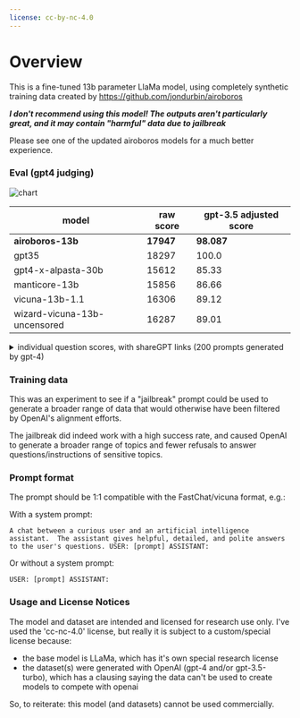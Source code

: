 ```yaml
---
license: cc-by-nc-4.0
---
```


# Overview

This is a fine-tuned 13b parameter LlaMa model, using completely synthetic training data created by https://github.com/jondurbin/airoboros

__*I don't recommend using this model! The outputs aren't particularly great, and it may contain "harmful" data due to jailbreak*__

Please see one of the updated airoboros models for a much better experience.

### Eval (gpt4 judging)

![chart](meta-chart.png)

| model | raw score | gpt-3.5 adjusted score |
| --- | --- | --- |
| __airoboros-13b__ | __17947__ | __98.087__ |
| gpt35 | 18297 | 100.0 |
| gpt4-x-alpasta-30b | 15612 | 85.33 |
| manticore-13b | 15856 | 86.66 |
| vicuna-13b-1.1 | 16306 | 89.12 |
| wizard-vicuna-13b-uncensored | 16287 | 89.01 |

<details>
  <summary>individual question scores, with shareGPT links (200 prompts generated by gpt-4)</summary>

  *wb-13b-u is Wizard-Vicuna-13b-Uncensored*

|   airoboros-13b |   gpt35 |   gpt4-x-alpasta-30b |   manticore-13b |   vicuna-13b-1.1 |   wv-13b-u | link                                   |
|----------------:|--------:|---------------------:|----------------:|-----------------:|-------------------------------:|:---------------------------------------|
|              80 |      95 |                   70 |              90 |               85 |                             60 | [eval](https://sharegpt.com/c/PIbRQD3) |
|              20 |      95 |                   40 |              30 |               90 |                             80 | [eval](https://sharegpt.com/c/fSzwzzd) |
|             100 |     100 |                  100 |              95 |               95 |                            100 | [eval](https://sharegpt.com/c/AXMzZiO) |
|              90 |     100 |                   85 |              60 |               95 |                            100 | [eval](https://sharegpt.com/c/7obzJm2) |
|              95 |      90 |                   80 |              85 |               95 |                             75 | [eval](https://sharegpt.com/c/cRpj6M1) |
|             100 |      95 |                   90 |              95 |               98 |                             92 | [eval](https://sharegpt.com/c/p0by1T7) |
|              50 |     100 |                   80 |              95 |               60 |                             55 | [eval](https://sharegpt.com/c/rowNlKx) |
|              70 |      90 |                   80 |              60 |               85 |                             40 | [eval](https://sharegpt.com/c/I4POj4I) |
|             100 |      95 |                   50 |              85 |               40 |                             60 | [eval](https://sharegpt.com/c/gUAeiRp) |
|              85 |      60 |                   55 |              65 |               50 |                             70 | [eval](https://sharegpt.com/c/Lgw4QQL) |
|              95 |     100 |                   85 |              90 |               60 |                             75 | [eval](https://sharegpt.com/c/X9tDYft) |
|             100 |      95 |                   70 |              80 |               50 |                             85 | [eval](https://sharegpt.com/c/9V2ElkH) |
|             100 |      95 |                   80 |              70 |               60 |                             90 | [eval](https://sharegpt.com/c/D5xg6qt) |
|              95 |     100 |                   70 |              85 |               90 |                             90 | [eval](https://sharegpt.com/c/lQnSfDs) |
|              80 |      95 |                   90 |              60 |               30 |                             85 | [eval](https://sharegpt.com/c/1hpHGNc) |
|              60 |      95 |                    0 |              75 |               50 |                             40 | [eval](https://sharegpt.com/c/an6TqE4) |
|             100 |      95 |                   90 |              98 |               95 |                             95 | [eval](https://sharegpt.com/c/7vr6n3F) |
|              60 |      85 |                   40 |              50 |               20 |                              0 | [eval](https://sharegpt.com/c/TOkMkgE) |
|             100 |      90 |                   85 |              95 |               95 |                             80 | [eval](https://sharegpt.com/c/Qu7ak0r) |
|             100 |      95 |                  100 |              95 |               90 |                             95 | [eval](https://sharegpt.com/c/hMD4gPo) |
|              95 |      90 |                   96 |              80 |               92 |                             88 | [eval](https://sharegpt.com/c/HTlicNh) |
|              95 |      92 |                   90 |              93 |               89 |                             91 | [eval](https://sharegpt.com/c/MjxHpAf) |
|              95 |      93 |                   90 |              94 |               96 |                             92 | [eval](https://sharegpt.com/c/4RvxOR9) |
|              95 |      90 |                   93 |              88 |               92 |                             85 | [eval](https://sharegpt.com/c/PcAIU9r) |
|              95 |      90 |                   85 |              96 |               88 |                             92 | [eval](https://sharegpt.com/c/MMqul3q) |
|              95 |      95 |                   90 |              93 |               92 |                             91 | [eval](https://sharegpt.com/c/YQsLyzJ) |
|              95 |      98 |                   80 |              97 |               99 |                             96 | [eval](https://sharegpt.com/c/UDhSTMq) |
|              95 |      93 |                   90 |              87 |               92 |                             89 | [eval](https://sharegpt.com/c/4gCfdCV) |
|              90 |      85 |                   95 |              80 |               92 |                             75 | [eval](https://sharegpt.com/c/bkQs4SP) |
|              90 |      85 |                   95 |              93 |               80 |                             92 | [eval](https://sharegpt.com/c/LeLCEEt) |
|              95 |      92 |                   90 |              91 |               93 |                             89 | [eval](https://sharegpt.com/c/DFxNzVu) |
|             100 |      95 |                   90 |              85 |               80 |                             95 | [eval](https://sharegpt.com/c/gnVzNML) |
|              95 |      97 |                   93 |              92 |               96 |                             94 | [eval](https://sharegpt.com/c/y7pxMIy) |
|              95 |      93 |                   94 |              90 |               88 |                             92 | [eval](https://sharegpt.com/c/5UeCvTY) |
|              90 |      95 |                   98 |              85 |               96 |                             92 | [eval](https://sharegpt.com/c/T4oL9I5) |
|              90 |      88 |                   85 |              80 |               82 |                             84 | [eval](https://sharegpt.com/c/HnGyTAG) |
|              90 |      95 |                   85 |              87 |               92 |                             88 | [eval](https://sharegpt.com/c/ZbRMBNj) |
|              95 |      97 |                   96 |              90 |               93 |                             92 | [eval](https://sharegpt.com/c/iTmFJqd) |
|              95 |      93 |                   92 |              90 |               89 |                             91 | [eval](https://sharegpt.com/c/VuPifET) |
|              90 |      95 |                   93 |              92 |               94 |                             91 | [eval](https://sharegpt.com/c/AvFAH1x) |
|              90 |      85 |                   95 |              80 |               88 |                             75 | [eval](https://sharegpt.com/c/4ealKGN) |
|              85 |      90 |                   95 |              88 |               92 |                             80 | [eval](https://sharegpt.com/c/bE1b2vX) |
|              90 |      95 |                   92 |              85 |               80 |                             87 | [eval](https://sharegpt.com/c/I3nMPBC) |
|              85 |      90 |                   95 |              80 |               88 |                             75 | [eval](https://sharegpt.com/c/as7r3bW) |
|              85 |      80 |                   75 |              90 |               70 |                             82 | [eval](https://sharegpt.com/c/qYceaUa) |
|              90 |      85 |                   95 |              92 |               93 |                             80 | [eval](https://sharegpt.com/c/g4FXchU) |
|              90 |      95 |                   75 |              85 |               80 |                             70 | [eval](https://sharegpt.com/c/6kGLvL5) |
|              85 |      90 |                   80 |              88 |               82 |                             83 | [eval](https://sharegpt.com/c/SRozqaF) |
|              85 |      90 |                   95 |              92 |               88 |                             80 | [eval](https://sharegpt.com/c/GoKydf6) |
|              85 |      90 |                   80 |              75 |               95 |                             88 | [eval](https://sharegpt.com/c/37aXkHQ) |
|              85 |      90 |                   80 |              88 |               84 |                             92 | [eval](https://sharegpt.com/c/nVuUaTj) |
|              80 |      90 |                   75 |              85 |               70 |                             95 | [eval](https://sharegpt.com/c/TkAQKLC) |
|              90 |      88 |                   85 |              80 |               92 |                             83 | [eval](https://sharegpt.com/c/55cO2y0) |
|              85 |      75 |                   90 |              80 |               78 |                             88 | [eval](https://sharegpt.com/c/tXtq5lT) |
|              85 |      90 |                   80 |              82 |               75 |                             88 | [eval](https://sharegpt.com/c/TfMjeJQ) |
|              90 |      85 |                   40 |              95 |               80 |                             88 | [eval](https://sharegpt.com/c/2jQ6K2S) |
|              85 |      95 |                   90 |              75 |               88 |                             80 | [eval](https://sharegpt.com/c/aQtr2ca) |
|              85 |      95 |                   90 |              92 |               89 |                             88 | [eval](https://sharegpt.com/c/tbWLyZ7) |
|              80 |      85 |                   75 |              60 |               90 |                             70 | [eval](https://sharegpt.com/c/moHC7i2) |
|              85 |      90 |                   87 |              80 |               88 |                             75 | [eval](https://sharegpt.com/c/GK6GShh) |
|              85 |      80 |                   75 |              50 |               90 |                             80 | [eval](https://sharegpt.com/c/ugcW4qG) |
|              95 |      80 |                   90 |              85 |               75 |                             82 | [eval](https://sharegpt.com/c/WL8iq6F) |
|              85 |      90 |                   80 |              70 |               95 |                             88 | [eval](https://sharegpt.com/c/TZJKnvS) |
|              90 |      95 |                   70 |              85 |               80 |                             75 | [eval](https://sharegpt.com/c/beNOKb5) |
|              90 |      85 |                   70 |              75 |               80 |                             60 | [eval](https://sharegpt.com/c/o2oRCF5) |
|              95 |      90 |                   70 |              50 |               85 |                             80 | [eval](https://sharegpt.com/c/TNjbK6D) |
|              80 |      85 |                   40 |              60 |               90 |                             95 | [eval](https://sharegpt.com/c/rJvszWJ) |
|              75 |      60 |                   80 |              55 |               70 |                             85 | [eval](https://sharegpt.com/c/HJwRkro) |
|              90 |      85 |                   60 |              50 |               80 |                             95 | [eval](https://sharegpt.com/c/AeFoSDK) |
|              45 |      85 |                   60 |              20 |               65 |                             75 | [eval](https://sharegpt.com/c/KA1cgOl) |
|              85 |      90 |                   30 |              60 |               80 |                             70 | [eval](https://sharegpt.com/c/RTy8n0y) |
|              90 |      95 |                   80 |              40 |               85 |                             70 | [eval](https://sharegpt.com/c/PJMJoXh) |
|              85 |      90 |                   70 |              75 |               80 |                             95 | [eval](https://sharegpt.com/c/Ib3jzyC) |
|              90 |      70 |                   50 |              20 |               60 |                             40 | [eval](https://sharegpt.com/c/oMmqqtX) |
|              90 |      95 |                   75 |              60 |               85 |                             80 | [eval](https://sharegpt.com/c/qRNhNTw) |
|              85 |      80 |                   60 |              70 |               65 |                             75 | [eval](https://sharegpt.com/c/3MAHQIy) |
|              90 |      85 |                   80 |              75 |               82 |                             70 | [eval](https://sharegpt.com/c/0Emc5HS) |
|              90 |      95 |                   80 |              70 |               85 |                             75 | [eval](https://sharegpt.com/c/UqAxRWF) |
|              85 |      75 |                   30 |              80 |               90 |                             70 | [eval](https://sharegpt.com/c/eywxGAw) |
|              85 |      90 |                   50 |              70 |               80 |                             60 | [eval](https://sharegpt.com/c/A2KSEWP) |
|             100 |      95 |                   98 |              99 |               97 |                             96 | [eval](https://sharegpt.com/c/C8rebQf) |
|              95 |      90 |                   92 |              93 |               91 |                             89 | [eval](https://sharegpt.com/c/cd9HF4V) |
|              95 |      92 |                   90 |              85 |               88 |                             91 | [eval](https://sharegpt.com/c/LHkjvQJ) |
|             100 |      95 |                   98 |              97 |               96 |                             99 | [eval](https://sharegpt.com/c/o5PdoyZ) |
|             100 |     100 |                  100 |              90 |              100 |                             95 | [eval](https://sharegpt.com/c/rh8pZVg) |
|             100 |      95 |                   98 |              97 |               94 |                             99 | [eval](https://sharegpt.com/c/T5DYL83) |
|              95 |      90 |                   92 |              93 |               94 |                             91 | [eval](https://sharegpt.com/c/G5Osg3X) |
|             100 |      95 |                   98 |              90 |               96 |                             95 | [eval](https://sharegpt.com/c/9ZqI03V) |
|              95 |      96 |                   92 |              90 |               89 |                             93 | [eval](https://sharegpt.com/c/4tFfwZU) |
|             100 |      95 |                   93 |              90 |               92 |                             88 | [eval](https://sharegpt.com/c/mG1JqPH) |
|             100 |     100 |                   98 |              97 |               99 |                            100 | [eval](https://sharegpt.com/c/VDdtgCu) |
|              95 |      90 |                   92 |              85 |               93 |                             94 | [eval](https://sharegpt.com/c/uKtGkvg) |
|              95 |      93 |                   90 |              92 |               96 |                             91 | [eval](https://sharegpt.com/c/9B92N6P) |
|              95 |      96 |                   92 |              90 |               93 |                             91 | [eval](https://sharegpt.com/c/GeIFfOu) |
|              95 |      90 |                   92 |              93 |               91 |                             89 | [eval](https://sharegpt.com/c/gn3E9nN) |
|             100 |      98 |                   95 |              97 |               96 |                             99 | [eval](https://sharegpt.com/c/Erxa46H) |
|              90 |      95 |                   85 |              88 |               92 |                             87 | [eval](https://sharegpt.com/c/oRHVOvK) |
|              95 |      93 |                   90 |              92 |               89 |                             88 | [eval](https://sharegpt.com/c/ghtKLUX) |
|             100 |      95 |                   97 |              90 |               96 |                             94 | [eval](https://sharegpt.com/c/ZL4KjqP) |
|              95 |      93 |                   90 |              92 |               94 |                             91 | [eval](https://sharegpt.com/c/YOnqIQa) |
|              95 |      92 |                   90 |              93 |               94 |                             88 | [eval](https://sharegpt.com/c/3BKwKho) |
|              95 |      92 |                   60 |              97 |               90 |                             96 | [eval](https://sharegpt.com/c/U1i31bn) |
|              95 |      90 |                   92 |              93 |               91 |                             89 | [eval](https://sharegpt.com/c/etfRoAE) |
|              95 |      90 |                   97 |              92 |               91 |                             93 | [eval](https://sharegpt.com/c/B0OpVxR) |
|              90 |      95 |                   93 |              85 |               92 |                             91 | [eval](https://sharegpt.com/c/MBgGJ5A) |
|              95 |      90 |                   40 |              92 |               93 |                             85 | [eval](https://sharegpt.com/c/eQKTYO7) |
|             100 |     100 |                   95 |              90 |               95 |                             90 | [eval](https://sharegpt.com/c/szKWCBt) |
|              90 |      95 |                   96 |              98 |               93 |                             92 | [eval](https://sharegpt.com/c/8ZhUcAv) |
|              90 |      95 |                   92 |              89 |               93 |                             94 | [eval](https://sharegpt.com/c/VQWdy99) |
|             100 |      95 |                  100 |              98 |               96 |                             99 | [eval](https://sharegpt.com/c/g1DHUSM) |
|             100 |     100 |                   95 |              90 |              100 |                             90 | [eval](https://sharegpt.com/c/uYgfJC3) |
|              90 |      85 |                   88 |              92 |               87 |                             91 | [eval](https://sharegpt.com/c/crk8BH3) |
|              95 |      97 |                   90 |              92 |               93 |                             94 | [eval](https://sharegpt.com/c/95F9afQ) |
|              90 |      95 |                   85 |              88 |               92 |                             89 | [eval](https://sharegpt.com/c/otioHUo) |
|              95 |      93 |                   90 |              92 |               94 |                             91 | [eval](https://sharegpt.com/c/KSiL9F6) |
|              90 |      95 |                   85 |              80 |               88 |                             82 | [eval](https://sharegpt.com/c/GmGq3b3) |
|              95 |      90 |                   60 |              85 |               93 |                             70 | [eval](https://sharegpt.com/c/VOhklyz) |
|              95 |      92 |                   94 |              93 |               96 |                             90 | [eval](https://sharegpt.com/c/wqy8m6k) |
|              95 |      90 |                   85 |              93 |               87 |                             92 | [eval](https://sharegpt.com/c/iWKrIuS) |
|              95 |      96 |                   93 |              90 |               97 |                             92 | [eval](https://sharegpt.com/c/o1h3w8N) |
|             100 |       0 |                    0 |             100 |                0 |                              0 | [eval](https://sharegpt.com/c/3UH9eed) |
|              60 |     100 |                    0 |              80 |                0 |                              0 | [eval](https://sharegpt.com/c/44g0FAh) |
|               0 |     100 |                   60 |               0 |                0 |                             90 | [eval](https://sharegpt.com/c/PaQlcrU) |
|             100 |     100 |                    0 |             100 |              100 |                            100 | [eval](https://sharegpt.com/c/51icV4o) |
|             100 |     100 |                  100 |             100 |               95 |                            100 | [eval](https://sharegpt.com/c/1VnbGAR) |
|             100 |     100 |                  100 |              50 |               90 |                            100 | [eval](https://sharegpt.com/c/EYGBrgw) |
|             100 |     100 |                  100 |             100 |               95 |                             90 | [eval](https://sharegpt.com/c/EGRduOt) |
|             100 |     100 |                  100 |              95 |                0 |                            100 | [eval](https://sharegpt.com/c/O3JJfnK) |
|              50 |      95 |                   20 |              10 |               30 |                             85 | [eval](https://sharegpt.com/c/2roVtAu) |
|             100 |     100 |                   60 |              20 |               30 |                             40 | [eval](https://sharegpt.com/c/sphFpfx) |
|             100 |       0 |                    0 |               0 |                0 |                            100 | [eval](https://sharegpt.com/c/OeWGKBo) |
|               0 |     100 |                   60 |               0 |                0 |                             80 | [eval](https://sharegpt.com/c/TOUsuFA) |
|              50 |     100 |                   20 |              90 |                0 |                             10 | [eval](https://sharegpt.com/c/Y3P6DCu) |
|             100 |     100 |                  100 |             100 |              100 |                            100 | [eval](https://sharegpt.com/c/hkbdeiM) |
|             100 |     100 |                  100 |             100 |              100 |                            100 | [eval](https://sharegpt.com/c/eubbaVC) |
|              40 |     100 |                   95 |               0 |              100 |                             40 | [eval](https://sharegpt.com/c/QWiF49v) |
|             100 |     100 |                  100 |             100 |               80 |                            100 | [eval](https://sharegpt.com/c/dKTapBu) |
|             100 |     100 |                  100 |               0 |               90 |                             40 | [eval](https://sharegpt.com/c/P8NGwFZ) |
|               0 |     100 |                  100 |              50 |               70 |                             20 | [eval](https://sharegpt.com/c/v96BtBL) |
|             100 |     100 |                   50 |              90 |                0 |                             95 | [eval](https://sharegpt.com/c/YRlzj1t) |
|             100 |      95 |                   90 |              85 |               98 |                             80 | [eval](https://sharegpt.com/c/76VX3eB) |
|              95 |      98 |                   90 |              92 |               96 |                             89 | [eval](https://sharegpt.com/c/JK1uNef) |
|              90 |      95 |                   75 |              85 |               80 |                             82 | [eval](https://sharegpt.com/c/ku6CKmx) |
|              95 |      98 |                   50 |              92 |               96 |                             94 | [eval](https://sharegpt.com/c/0iAFuKW) |
|              95 |      90 |                    0 |              93 |               92 |                             94 | [eval](https://sharegpt.com/c/6uGnKio) |
|              95 |      90 |                   85 |              92 |               80 |                             88 | [eval](https://sharegpt.com/c/lfpRBw8) |
|              95 |      93 |                   75 |              85 |               90 |                             92 | [eval](https://sharegpt.com/c/mKu70jb) |
|              90 |      95 |                   88 |              85 |               92 |                             89 | [eval](https://sharegpt.com/c/GkYzJHO) |
|             100 |     100 |                  100 |              95 |               97 |                             98 | [eval](https://sharegpt.com/c/mly2k0z) |
|              85 |      40 |                   30 |              95 |               90 |                             88 | [eval](https://sharegpt.com/c/5td2ob0) |
|              90 |      95 |                   92 |              85 |               88 |                             93 | [eval](https://sharegpt.com/c/0ISpWfy) |
|              95 |      96 |                   92 |              90 |               89 |                             93 | [eval](https://sharegpt.com/c/kdUDUn7) |
|              90 |      95 |                   85 |              80 |               92 |                             88 | [eval](https://sharegpt.com/c/fjMNYr2) |
|              95 |      98 |                   65 |              90 |               85 |                             93 | [eval](https://sharegpt.com/c/6xBIf2Q) |
|              95 |      92 |                   96 |              97 |               90 |                             89 | [eval](https://sharegpt.com/c/B9GY8Ln) |
|              95 |      90 |                   92 |              91 |               89 |                             93 | [eval](https://sharegpt.com/c/vn1FPU4) |
|              95 |      90 |                   80 |              75 |               95 |                             90 | [eval](https://sharegpt.com/c/YurEMYg) |
|              92 |      40 |                   30 |              95 |               90 |                             93 | [eval](https://sharegpt.com/c/D19Qeui) |
|              90 |      92 |                   85 |              88 |               89 |                             87 | [eval](https://sharegpt.com/c/5QRFfrt) |
|              95 |      80 |                   90 |              92 |               91 |                             88 | [eval](https://sharegpt.com/c/pYWPRi4) |
|              95 |      93 |                   92 |              90 |               91 |                             94 | [eval](https://sharegpt.com/c/wPRTntL) |
|             100 |      98 |                   95 |              90 |               92 |                             96 | [eval](https://sharegpt.com/c/F6PLYKE) |
|              95 |      92 |                   80 |              85 |               90 |                             93 | [eval](https://sharegpt.com/c/WeJnMGv) |
|              95 |      98 |                   90 |              88 |               97 |                             96 | [eval](https://sharegpt.com/c/zNKL49e) |
|              90 |      95 |                   85 |              88 |               86 |                             92 | [eval](https://sharegpt.com/c/kIKmA1b) |
|             100 |     100 |                  100 |             100 |              100 |                            100 | [eval](https://sharegpt.com/c/1btWd4O) |
|              90 |      95 |                   85 |              96 |               92 |                             88 | [eval](https://sharegpt.com/c/s9sf1Lp) |
|             100 |      98 |                   95 |              99 |               97 |                             96 | [eval](https://sharegpt.com/c/RWzv8py) |
|              95 |      92 |                   70 |              90 |               93 |                             89 | [eval](https://sharegpt.com/c/bYF7FqA) |
|              95 |      90 |                   88 |              92 |               94 |                             93 | [eval](https://sharegpt.com/c/SuUqjMj) |
|              95 |      90 |                   93 |              92 |               85 |                             94 | [eval](https://sharegpt.com/c/r0aRdYY) |
|              95 |      93 |                   90 |              87 |               92 |                             91 | [eval](https://sharegpt.com/c/VuMfkkd) |
|              95 |      93 |                   90 |              96 |               92 |                             91 | [eval](https://sharegpt.com/c/rhm6fa4) |
|              95 |      97 |                   85 |              96 |               98 |                             90 | [eval](https://sharegpt.com/c/DwXnyqG) |
|              95 |      92 |                   90 |              85 |               93 |                             94 | [eval](https://sharegpt.com/c/0ScdkGS) |
|              95 |      96 |                   92 |              90 |               97 |                             93 | [eval](https://sharegpt.com/c/6yIoCDU) |
|              95 |      93 |                   96 |              94 |               90 |                             92 | [eval](https://sharegpt.com/c/VubEvp9) |
|              95 |      94 |                   93 |              92 |               90 |                             89 | [eval](https://sharegpt.com/c/RHzmZWG) |
|              90 |      85 |                   95 |              80 |               87 |                             75 | [eval](https://sharegpt.com/c/IMiP9Zm) |
|              95 |      94 |                   92 |              93 |               90 |                             96 | [eval](https://sharegpt.com/c/bft4PIL) |
|              95 |     100 |                   90 |              95 |               95 |                             95 | [eval](https://sharegpt.com/c/iHXB34b) |
|             100 |      95 |                   85 |             100 |                0 |                             90 | [eval](https://sharegpt.com/c/vCGn9R7) |
|             100 |      95 |                   90 |              95 |              100 |                             95 | [eval](https://sharegpt.com/c/be8crZL) |
|              95 |      90 |                   60 |              95 |               85 |                             80 | [eval](https://sharegpt.com/c/33elmDz) |
|             100 |      95 |                   90 |              98 |               97 |                             99 | [eval](https://sharegpt.com/c/RWD3Zx7) |
|              95 |      90 |                   85 |              95 |               80 |                             92 | [eval](https://sharegpt.com/c/GiwBvM7) |
|             100 |      95 |                  100 |              98 |              100 |                             90 | [eval](https://sharegpt.com/c/hX2pYxk) |
|             100 |      95 |                   80 |              85 |               90 |                             85 | [eval](https://sharegpt.com/c/MfxdGd7) |
|             100 |      90 |                   95 |              85 |               95 |                            100 | [eval](https://sharegpt.com/c/28hQjmS) |
|              95 |      90 |                   85 |              80 |               88 |                             92 | [eval](https://sharegpt.com/c/fzy5EPe) |
|             100 |     100 |                    0 |               0 |              100 |                              0 | [eval](https://sharegpt.com/c/vwxPjbR) |
|             100 |     100 |                  100 |              50 |              100 |                             75 | [eval](https://sharegpt.com/c/FAYfFWy) |
|             100 |     100 |                    0 |               0 |              100 |                              0 | [eval](https://sharegpt.com/c/SoudGsQ) |
|               0 |     100 |                    0 |               0 |                0 |                              0 | [eval](https://sharegpt.com/c/mkwEgVn) |
|             100 |     100 |                   50 |               0 |                0 |                              0 | [eval](https://sharegpt.com/c/q8MQEsz) |
|             100 |     100 |                  100 |             100 |              100 |                             95 | [eval](https://sharegpt.com/c/tzHpsKh) |
|             100 |     100 |                   50 |               0 |                0 |                              0 | [eval](https://sharegpt.com/c/3ugYBtJ) |
|             100 |     100 |                    0 |               0 |              100 |                              0 | [eval](https://sharegpt.com/c/I6KfOJT) |
|              90 |      85 |                   80 |              95 |               70 |                             75 | [eval](https://sharegpt.com/c/enaV1CK) |
|             100 |     100 |                    0 |               0 |                0 |                              0 | [eval](https://sharegpt.com/c/JBk7oSh) |

</details>


### Training data

This was an experiment to see if a "jailbreak" prompt could be used to generate a broader range of data that would otherwise have been filtered by OpenAI's alignment efforts.

The jailbreak did indeed work with a high success rate, and caused OpenAI to generate a broader range of topics and fewer refusals to answer questions/instructions of sensitive topics.

### Prompt format

The prompt should be 1:1 compatible with the FastChat/vicuna format, e.g.:

With a system prompt:
```
A chat between a curious user and an artificial intelligence assistant.  The assistant gives helpful, detailed, and polite answers to the user's questions. USER: [prompt] ASSISTANT:
```

Or without a system prompt:
```
USER: [prompt] ASSISTANT:
```

### Usage and License Notices

The model and dataset are intended and licensed for research use only.  I've used the 'cc-nc-4.0' license, but really it is subject to a custom/special license because:

- the base model is LLaMa, which has it's own special research license
- the dataset(s) were generated with OpenAI (gpt-4 and/or gpt-3.5-turbo), which has a clausing saying the data can't be used to create models to compete with openai

So, to reiterate: this model (and datasets) cannot be used commercially.